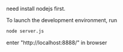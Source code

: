 need install nodejs first.

To launch the development environment, run
```bash
node server.js
```

enter "http://localhost:8888/" in browser